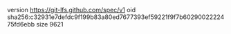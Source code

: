 version https://git-lfs.github.com/spec/v1
oid sha256:c32931e7defdc9f199b83a80ed7677393ef59221f9f7b6029002222475fd6ebb
size 9621
